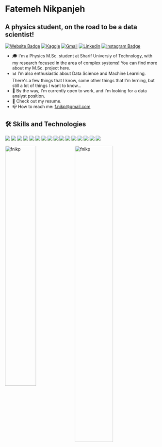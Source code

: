 <h1> Fatemeh Nikpanjeh </h1>
<h2> A physics student, on the road to be a data scientist! </h2>

[![Website Badge](https://img.shields.io/badge/-Website-FF9A00?style=flat&logo=Google-Chrome&logoColor=white&link=)]()
[![Kaggle](https://img.shields.io/badge/-Kaggle-035a7d?style=flat&logo=kaggle&logoColor=white)]()
[![Gmail](https://img.shields.io/badge/-Gmail-c14438?style=flat&logo=Gmail&logoColor=white)](mailto:f.nikp77@gmail.com)
[![Linkedin](https://img.shields.io/badge/-LinkedIn-blue?style=flat&logo=Linkedin&logoColor=white)](www.linkedin.com/in/fatemeh-nikpanjeh)
[![Instagram Badge](https://img.shields.io/badge/-Instagram-A9225C?logo=instagram&logoColor=white&link=https://instagram.com/niki_1443/)](https://www.instagram.com/niki_1443)

- 🎓 I'm a Physics M.Sc. student at Sharif Universiy of Technology, with my research focused in the area of complex systems! You can find more about my M.Sc. project here.
- 📊 I’m also enthusiastic about Data Science and Machine Learning. There's a few things that I know, some other things that I'm lerning, but still a lot of things I want to know...
- 🎯 By the way, I'm currently open to work, and I'm looking for a data analyst position.
- 📝 Check out my resume.
- 📪 How to reach me: f.nikp@gmail.com

## 🛠️ Skills and Technologies

![](https://img.shields.io/badge/GitHub-informational?style=flat-sqaure&logo=GitHub&logoColor=white&color=181717)
![](https://img.shields.io/badge/Python-informational?style=flat-square&logo=Python&logoColor=white&color=3776AB)
![](https://img.shields.io/badge/Jupyter-informational?style=flat-square&logo=Jupyter&logoColor=white&color=F37626)
![](https://img.shields.io/badge/Numpy-informational?style=flat-square&logo=Numpy&logoColor=white&color=013243)
![](https://img.shields.io/badge/Pandas-informational?style=flat-square&logo=pandas&logoColor=white&color=150458)
![](https://img.shields.io/badge/Scipy-informational?style=flat-square&logo=scipy&logoColor=white&color=8CAAE6)
![](https://img.shields.io/badge/Sympy-informational?style=flat-square&logo=sympy&logoColor=white&color=3B5526)
![](https://img.shields.io/badge/NetworkX-informational?style=flat-square&logo=NetworkX&logoColor=white&color=4b5559)
![](https://img.shields.io/badge/Matplotlib-informational?style=flat-square&logo=Matplotlib&logoColor=black&color=f0f0f0)
![](https://img.shields.io/badge/Seaborn-informational?style=flat-square&logo=Seaborn&logoColor=white&color=294172)
![](https://img.shields.io/badge/scikit--learn-informational?style=flat-square&logo=scikit-learn&logoColor=white&color=F7931E)
![](https://img.shields.io/badge/TensorFlow-informational?style=flat-square&logo=TensorFlow&logoColor=white&color=FF6F00)
![](https://img.shields.io/badge/Markdown-informational?style=flat-sqaure&logo=Markdown&logoColor=white&color=000000)
![](https://img.shields.io/badge/Overleaf-informational?style=flat-sqaure&logo=Overleaf&logoColor=white&color=47A141)
![](https://img.shields.io/badge/Microsoft_Office-informational?style=flat-square&logo=microsoftoffice&logoColor=white&color=D83B01)
![](https://img.shields.io/badge/Notion-informational?style=flat-square&logo=Notion&logoColor=white&color=000000)


<div>
  <img width="45%" align="left" src="https://github-readme-stats.vercel.app/api/top-langs?username=fnikp&show_icons=true&locale=en&layout=compact" alt="fnikp" />
  <img width="50%"  src="https://github-readme-streak-stats.herokuapp.com/?user=fnikp&" alt="fnikp" />
</div>
